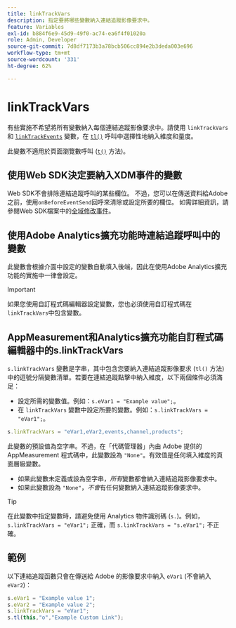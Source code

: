 ```yaml
---
title: linkTrackVars
description: 指定要將哪些變數納入連結追蹤影像要求中。
feature: Variables
exl-id: b884f6e9-45d9-49f0-ac74-ea6f4f01020a
role: Admin, Developer
source-git-commit: 7d8df7173b3a78bcb506cc894e2b3deda003e696
workflow-type: tm+mt
source-wordcount: '331'
ht-degree: 62%

---
```


# linkTrackVars

有些實施不希望將所有變數納入每個連結追蹤影像要求中。請使用 `linkTrackVars` 和 [`linkTrackEvents`](linktrackevents.md) 變數，在 [`tl()`](../functions/tl-method.md) 呼叫中選擇性地納入維度和量度。

此變數不適用於頁面瀏覽數呼叫 ([`t()`](../functions/t-method.md) 方法)。

## 使用Web SDK決定要納入XDM事件的變數

Web SDK不會排除連結追蹤呼叫的某些欄位。 不過，您可以在傳送資料給Adobe之前，使用`onBeforeEventSend`回呼來清除或設定所要的欄位。 如需詳細資訊，請參閱Web SDK檔案中的[全域修改事件](https://experienceleague.adobe.com/docs/experience-platform/edge/fundamentals/tracking-events.html?lang=zh-Hant#modifying-events-globally)。

## 使用Adobe Analytics擴充功能時連結追蹤呼叫中的變數

此變數會根據介面中設定的變數自動填入後端，因此在使用Adobe Analytics擴充功能的實施中一律會設定。

>[!IMPORTANT]
>
>如果您使用自訂程式碼編輯器設定變數，您也必須使用自訂程式碼在`linkTrackVars`中包含變數。

## AppMeasurement和Analytics擴充功能自訂程式碼編輯器中的s.linkTrackVars

`s.linkTrackVars` 變數是字串，其中包含您要納入連結追蹤影像要求 (`tl()` 方法) 中的逗號分隔變數清單。若要在連結追蹤點擊中納入維度，以下兩個條件必須滿足：

* 設定所需的變數值。例如：`s.eVar1 = "Example value";`。
* 在 `linkTrackVars` 變數中設定所要的變數。例如：`s.linkTrackVars = "eVar1";`。

```js
s.linkTrackVars = "eVar1,eVar2,events,channel,products";
```

此變數的預設值為空字串。不過，在「代碼管理器」內由 Adobe 提供的 AppMeasurement 程式碼中，此變數設為 `"None"`。有效值是任何填入維度的頁面層級變數。

* 如果此變數未定義或設為空字串，*所有*&#x200B;變數都會納入連結追蹤影像要求中。
* 如果此變數設為 `"None"`，*不會*&#x200B;有任何變數納入連結追蹤影像要求中。

>[!TIP]
>
>在此變數中指定變數時，請避免使用 Analytics 物件識別碼 (`s.`)。例如，`s.linkTrackVars = "eVar1";` 正確，而 `s.linkTrackVars = "s.eVar1";` 不正確。

## 範例

以下連結追蹤函數只會在傳送給 Adobe 的影像要求中納入 `eVar1` (不會納入 `eVar2`)：

```js
s.eVar1 = "Example value 1";
s.eVar2 = "Example value 2";
s.linkTrackVars = "eVar1";
s.tl(this,"o","Example Custom Link");
```

